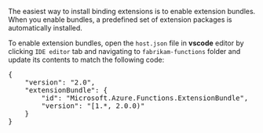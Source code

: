 The easiest way to install binding extensions is to enable extension bundles. When you enable bundles, a predefined set of extension packages is automatically installed.

To enable extension bundles, open the `host.json` file in **vscode** editor by clicking `IDE editor` tab and navigating to `fabrikam-functions` folder and update its contents to match the following code:

<pre class="file" data-target="clipboard">
{
    "version": "2.0",
    "extensionBundle": {
        "id": "Microsoft.Azure.Functions.ExtensionBundle",
        "version": "[1.*, 2.0.0)"
    }
}
</pre>
